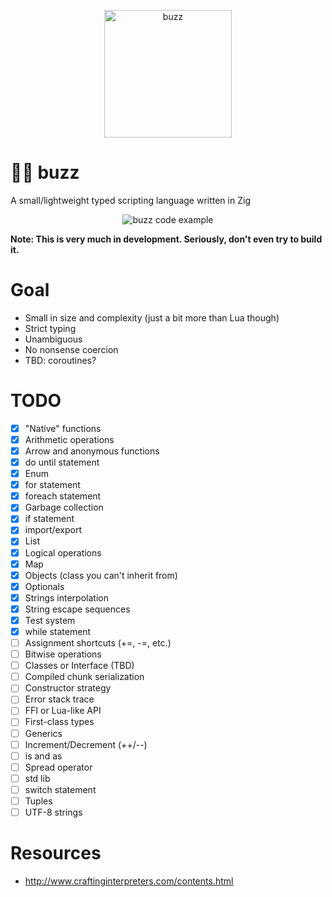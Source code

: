 <p align="center">
    <img src="https://github.com/giann/buzz/raw/main/logo.png" alt="buzz" width="204" height="204">
</p>

# 👨‍🚀 buzz
A small/lightweight typed scripting language written in Zig

<p align="center">
    <img src="https://github.com/giann/buzz/raw/main/example.png" alt="buzz code example">
</p>

**Note: This is very much in development. Seriously, don't even try to build it.**

# Goal
- Small in size and complexity (just a bit more than Lua though)
- Strict typing
- Unambiguous
- No nonsense coercion
- TBD: coroutines?

# TODO
- [X] "Native" functions
- [X] Arithmetic operations
- [X] Arrow and anonymous functions
- [X] do until statement
- [X] Enum
- [X] for statement
- [X] foreach statement
- [X] Garbage collection
- [X] if statement
- [X] import/export
- [X] List
- [X] Logical operations
- [X] Map
- [X] Objects (class you can't inherit from)
- [X] Optionals
- [X] Strings interpolation
- [X] String escape sequences
- [X] Test system
- [X] while statement
- [ ] Assignment shortcuts (+=, -=, etc.)
- [ ] Bitwise operations
- [ ] Classes or Interface (TBD)
- [ ] Compiled chunk serialization
- [ ] Constructor strategy
- [ ] Error stack trace
- [ ] FFI or Lua-like API
- [ ] First-class types
- [ ] Generics
- [ ] Increment/Decrement (++/--)
- [ ] is and as
- [ ] Spread operator
- [ ] std lib
- [ ] switch statement
- [ ] Tuples
- [ ] UTF-8 strings

# Resources
- http://www.craftinginterpreters.com/contents.html
